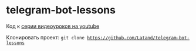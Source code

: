 # telegram-bot-lessons

Код к <a href="https://www.youtube.com/playlist?list=PLwVBSkoL97Q3phZRyInbM4lShvS1cBl-U">серии видеоуроков на youtube</a>


Клонировать проект:
<code>git clone https://github.com/Latand/telegram-bot-lessons</code>
